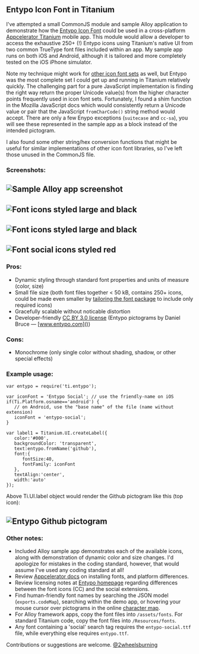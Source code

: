 ## Entypo Icon Font in Titanium

I've attempted a small CommonJS module and sample Alloy application to demonstrate how the [Entypo Icon Font](http://www.entypo.com/) could be used in a cross-platform [Appcelerator Titanium](http://www.appcelerator.com/platform/titanium-studio) mobile app.  This module would allow a developer to access the exhaustive 250+ (!) Entypo icons using Titanium's native UI from two common TrueType font files included within an app.  My sample app runs on both iOS and Android, although it is tailored and more completely tested on the iOS iPhone simulator.

Note my technique might work for [other icon font sets](http://css-tricks.com/flat-icons-icon-fonts/) as well, but Entypo was the most complete set I could get up and running in Titanium relatively quickly.  The challenging part for a pure JavaScript implementation is finding the right way return the proper Unicode value(s) from the higher character points frequently used in icon font sets.  Fortunately, I found a shim function in the Mozilla JavaScript docs which would consistently return a Unicode value or pair that the JavaScript `fromCharCode()` string method would accept.  There are only a few Enypo exceptions (`suitecase` and `cc-sa`), you will see these represented in the sample app as a block instead of the intended pictogram.

I also found some other string/hex conversion functions that might be useful for similar implementations of other icon font libraries, so I've left those unused in the CommonJS file.

### Screenshots:

![Sample Alloy app screenshot](https://lh4.googleusercontent.com/-fpui0YoE4MQ/UP0PpRXp3fI/AAAAAAAAYK4/KGhvWJzQYWw/s800/iOS%2520Simulator%2520Screen%2520shot%2520Jan%252021%252C%25202013%25209.57.52%2520AM.png)
---

![Font icons styled large and black](https://lh5.googleusercontent.com/-fH_fVjwsQRA/UP0ih5Wg-2I/AAAAAAAAYLU/4rqNPkzJAW0/s800/iOS%2520Simulator%2520Screen%2520shot%2520Jan%252021%252C%25202013%252012.08.02%2520PM.png)
---

![Font icons styled large and black](https://lh5.googleusercontent.com/-iLcpYOigpqE/UP0ih8-cjoI/AAAAAAAAYLc/j4k4Uy1AjnA/s800/iOS%2520Simulator%2520Screen%2520shot%2520Jan%252021%252C%25202013%252012.10.44%2520PM.png)
---

![Font social icons styled red](https://lh6.googleusercontent.com/-orBYawHsg98/UP0iiGWg4_I/AAAAAAAAYLY/XNWv8BNhvDQ/s800/iOS%2520Simulator%2520Screen%2520shot%2520Jan%252021%252C%25202013%252012.11.16%2520PM.png)
---

### Pros:

- Dynamic styling through standard font properties and units of measure (color, size)
- Small file size (both font files together < 50 kB, contains 250+ icons, could be made even smaller by [tailoring the font package](http://icomoon.io/) to include only required icons)
- Gracefully scalable without noticable  distortion
- Developer-friendly [CC BY 3.0 license](http://creativecommons.org/licenses/by-sa/3.0/) (Entypo pictograms by Daniel Bruce — [www.entypo.com]())

### Cons:

- Monochrome (only single color without shading, shadow, or other special effects)

### Example usage:

	var entypo = require('ti.entypo');
	
	var iconFont = 'Entypo Social'; // use the friendly-name on iOS
	if(Ti.Platform.osname=='android') {
	   // on Android, use the "base name" of the file (name without extension)
	   iconFont = 'entypo-social';
	} 
	
	var label1 = Titanium.UI.createLabel({
	   color:'#000',
	   backgroundColor: 'transparent',
	   text:entypo.fromName('github'),
	   font:{
	      fontSize:40,
	      fontFamily: iconFont
	   },
	   textAlign:'center',
	   width:'auto'
	});

Above Ti.UI.label object would render the Github pictogram like this (top icon):

![Entypo Github pictogram](https://lh3.googleusercontent.com/-sVsijevknro/UP0PpRcg5-I/AAAAAAAAYK8/HQbUSWiY5GM/s800/iOS%2520Simulator%2520Screen%2520shot%2520Jan%252021%252C%25202013%252010.46.17%2520AM.png)
---

### Other notes:

- Included Alloy sample app demonstrates each of the available icons, along with demonstration of dynamic color and size changes.  I'd apologize for mistakes in the coding standard, however, that would assume I've used any coding standard at all!
- Review [Appcelerator docs](http://docs.appcelerator.com/titanium/latest/#!/guide/Custom_Fonts-section-29004935_CustomFonts-Usingthecustomfont) on installing fonts, and platform differences.
- Review licensing notes at [Entypo homepage](http://www.entypo.com/) regarding differences between the font icons (CC) and the social extensions.
- Find human-friendly font names by searching the JSON model (`exports.codeMap`), searching within the demo app, or hovering your mouse cursor over pictograms in the online [character map](http://www.entypo.com/characters.php).
- For Alloy framework apps, copy the font files into `/assets/fonts`.  For standard Titanium code, copy the font files into `/Resources/fonts`.
- Any font containing a 'social' search tag requires the `entypo-social.ttf` file, while everything else requires `entypo.ttf`.

Contributions or suggestions are welcome.  [@2wheelsburning](http://www.twitter.com/2wheelsburning)

